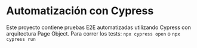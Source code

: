 # Automatización con Cypress
Este proyecto contiene pruebas E2E automatizadas utilizando Cypress con arquitectura Page Object.
Para correr los tests: `npx cypress open` o `npx cypress run`
